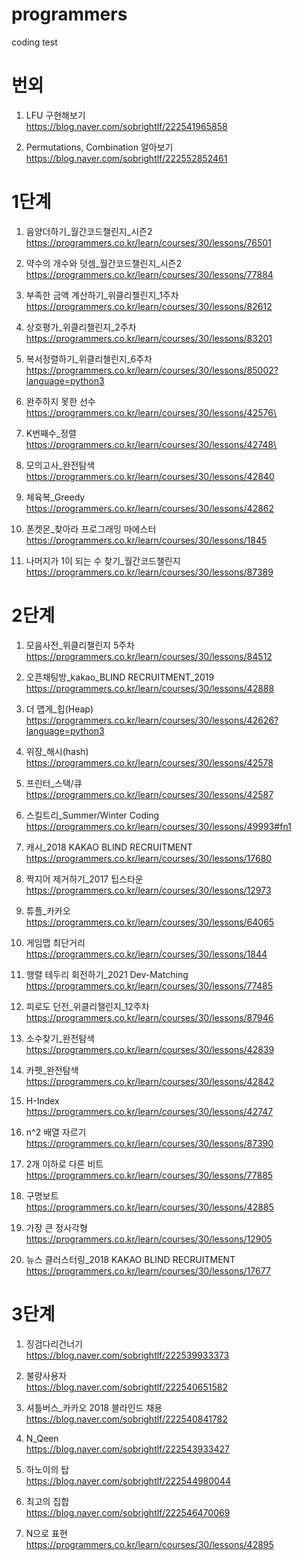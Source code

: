 # programmers
coding test 
# 번외
1. LFU 구현해보기   
  https://blog.naver.com/sobrightlf/222541965858   
  
2. Permutations, Combination 알아보기   
  https://blog.naver.com/sobrightlf/222552852461   
  
# 1단계 

1. 음양더하기_월간코드챌린지_시즌2   
  https://programmers.co.kr/learn/courses/30/lessons/76501 

2. 약수의 개수와 덧셈_월간코드챌린지_시즌2   
  https://programmers.co.kr/learn/courses/30/lessons/77884 

3. 부족한 금액 계산하기_위클리챌린지_1주차   
  https://programmers.co.kr/learn/courses/30/lessons/82612 

4. 상호평가_위클리챌린지_2주차   
  https://programmers.co.kr/learn/courses/30/lessons/83201 

5. 복서정렬하기_위클리챌린지_6주차    
  https://programmers.co.kr/learn/courses/30/lessons/85002?language=python3 

6. 완주하지 못한 선수    
  https://programmers.co.kr/learn/courses/30/lessons/42576\

7. K번째수_정렬    
  https://programmers.co.kr/learn/courses/30/lessons/42748\
  
8. 모의고사_완전탐색    
  https://programmers.co.kr/learn/courses/30/lessons/42840

9. 체육복_Greedy    
  https://programmers.co.kr/learn/courses/30/lessons/42862

10. 폰켓몬_찾아라 프로그래밍 마에스터    
  https://programmers.co.kr/learn/courses/30/lessons/1845
  
11. 나머지가 1이 되는 수 찾기_월간코드챌린지   
  https://programmers.co.kr/learn/courses/30/lessons/87389   
  


# 2단계
1. 모음사전_위클리챌린지 5주차    
  https://programmers.co.kr/learn/courses/30/lessons/84512 

2. 오픈채팅방_kakao_BLIND RECRUITMENT_2019    
  https://programmers.co.kr/learn/courses/30/lessons/42888

3. 더 맵게_힙(Heap)   
  https://programmers.co.kr/learn/courses/30/lessons/42626?language=python3   
  
4. 위장_해시(hash)   
  https://programmers.co.kr/learn/courses/30/lessons/42578   
  
5. 프린터_스택/큐   
  https://programmers.co.kr/learn/courses/30/lessons/42587

6. 스킬트리_Summer/Winter Coding    
  https://programmers.co.kr/learn/courses/30/lessons/49993#fn1    
  
7. 캐시_2018 KAKAO BLIND RECRUITMENT   
  https://programmers.co.kr/learn/courses/30/lessons/17680   
  
8. 짝지어 제거하기_2017 팁스타운   
  https://programmers.co.kr/learn/courses/30/lessons/12973

9. 튜플_카카오   
  https://programmers.co.kr/learn/courses/30/lessons/64065   
  
10. 게임맵 최단거리   
  https://programmers.co.kr/learn/courses/30/lessons/1844   

11. 행렬 테두리 회전하기_2021 Dev-Matching   
  https://programmers.co.kr/learn/courses/30/lessons/77485   
  
12. 피로도 던전_위클리챌린지_12주차   
  https://programmers.co.kr/learn/courses/30/lessons/87946   
  
13. 소수찾기_완전탐색   
  https://programmers.co.kr/learn/courses/30/lessons/42839    
  
14. 카펫_완전탐색   
  https://programmers.co.kr/learn/courses/30/lessons/42842

15. H-Index   
  https://programmers.co.kr/learn/courses/30/lessons/42747   
  
16. n^2 배열 자르기   
  https://programmers.co.kr/learn/courses/30/lessons/87390   

17. 2개 이하로 다른 비트   
  https://programmers.co.kr/learn/courses/30/lessons/77885   

18. 구명보트   
  https://programmers.co.kr/learn/courses/30/lessons/42885   

19. 가장 큰 정사각형   
  https://programmers.co.kr/learn/courses/30/lessons/12905   

20. 뉴스 클러스터링_2018 KAKAO BLIND RECRUITMENT   
  https://programmers.co.kr/learn/courses/30/lessons/17677   


# 3단계   
1. 징검다리건너기   
  https://blog.naver.com/sobrightlf/222539933373   

2. 불량사용자   
  https://blog.naver.com/sobrightlf/222540651582   
  
3. 셔틀버스_카카오 2018 블라인드 채용   
  https://blog.naver.com/sobrightlf/222540841782   
  
4. N_Qeen   
  https://blog.naver.com/sobrightlf/222543933427
  
5. 하노이의 탑   
  https://blog.naver.com/sobrightlf/222544980044
  
6. 최고의 집합   
  https://blog.naver.com/sobrightlf/222546470069   
  
7. N으로 표현   
  https://programmers.co.kr/learn/courses/30/lessons/42895   
  


  
  
